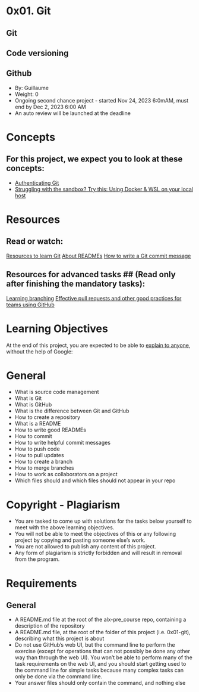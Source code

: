 # 0x01. Git #
## Git ##
## Code versioning ##
## Github ##
* By: Guillaume 
* Weight: 0
* Ongoing second chance project - started Nov 24, 2023 6:0mAM, must end by Dec 2, 2023 6:00 AM
 * An auto review will be launched at the deadline

# Concepts #
## For this project, we expect you to look at these concepts: ##

* [Authenticating Git](https://intranet.alxswe.com/concepts/100039)
* [Struggling with the sandbox? Try this: Using Docker & WSL on your local host](https://intranet.alxswe.com/concepts/100035)

# Resources #
## Read or watch: ##

[Resources to learn Git](https://intranet.alxswe.com/rltoken/EC5rb6yWBWllPB-T8rd0SQ)
[About READMEs](https://intranet.alxswe.com/rltoken/yM5FZakIhHB2TWO1PN2PZg)
[How to write a Git commit message](https://intranet.alxswe.com/rltoken/SihXX88mKA9TFaIebKX3Rw)
## Resources for advanced tasks ## (Read only after finishing the mandatory tasks):

[Learning branching](https://intranet.alxswe.com/rltoken/hBgLCXoQaGTcOwr_kmCoEA)
[Effective pull requests and other good practices for teams using GitHub](https://intranet.alxswe.com/rltoken/xhKV_qX3eXvyePzeNraEGw)

# Learning Objectives #
At the end of this project, you are expected to be able to [explain to anyone](https://intranet.alxswe.com/rltoken/Rfy6VuvRfNAau31z1J_b-w), without the help of Google:

# General #
* What is source code management
* What is Git
* What is GitHub
* What is the difference between Git and GitHub
* How to create a repository
* What is a README
* How to write good READMEs
* How to commit
* How to write helpful commit messages
* How to push code
* How to pull updates
* How to create a branch
* How to merge branches
* How to work as collaborators on a project
* Which files should and which files should not appear in your repo
# Copyright - Plagiarism #

* You are tasked to come up with solutions for the tasks below yourself to meet with the above learning objectives.
* You will not be able to meet the objectives of this or any following project by copying and pasting someone else’s work.
* You are not allowed to publish any content of this project.
* Any form of plagiarism is strictly forbidden and will result in removal from the program.
# Requirements #

## General ##
* A README.md file at the root of the alx-pre_course repo, containing a description of the repository
* A README.md file, at the root of the folder of this project (i.e. 0x01-git), describing what this project is about
* Do not use GitHub’s web UI, but the command line to perform the exercise (except for operations that can not possibly be done any other way than through the web UI). You won’t be able to perform many of the task requirements on the web UI, and you should start getting used to the command line for simple tasks because many complex tasks can only be done via the command line.
* Your answer files should only contain the command, and nothing else
